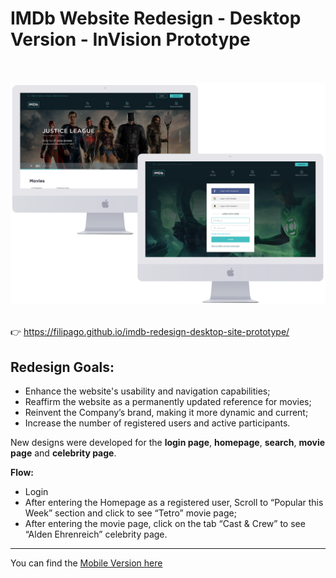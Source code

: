 # IMDb Website Redesign - Desktop Version - InVision Prototype

<br></br>
<img src="https://raw.githubusercontent.com/FilipaGo/imdb-redesign-desktop-site-prototype/master/_images_readme/imdb_mocks%402x.png" width="1000" />
<br></br>

👉 https://filipago.github.io/imdb-redesign-desktop-site-prototype/

## Redesign Goals:

* Enhance the website's usability and navigation capabilities;
* Reaffirm the website as a permanently updated reference for movies;
* Reinvent the Company’s brand, making it more dynamic and current;
* Increase the number of registered users and active participants.

New designs were developed for the **login page**, **homepage**, **search**, **movie page** and **celebrity page**.

**Flow:**

* Login
* After entering the Homepage as a registered user, Scroll to “Popular this Week” section and click to see “Tetro” movie page;
* After entering the movie page, click on the tab “Cast & Crew” to see “Alden Ehrenreich” celebrity page.

***

You can find the [Mobile Version here](https://github.com/FilipaGo/imdb-redesign-mobile-site-prototype)
